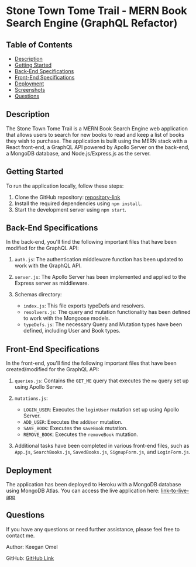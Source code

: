 # Stone Town Tome Trail - MERN Book Search Engine (GraphQL Refactor)

## Table of Contents
- [Description](#description)
- [Getting Started](#getting-started)
- [Back-End Specifications](#back-end-specifications)
- [Front-End Specifications](#front-end-specifications)
- [Deployment](#deployment)
- [Screenshots](#screenshots)
- [Questions](#questions)

## Description
The Stone Town Tome Trail is a MERN Book Search Engine web application that allows users to search for new books to read and keep a list of books they wish to purchase. The application is built using the MERN stack with a React front-end, a GraphQL API powered by Apollo Server on the back-end, a MongoDB database, and Node.js/Express.js as the server.

## Getting Started
To run the application locally, follow these steps:

1. Clone the GitHub repository: [repository-link](https://github.com/Keegan-Omel/Stone-Town-Tome-Trail)
2. Install the required dependencies using `npm install`.
3. Start the development server using `npm start`.

## Back-End Specifications
In the back-end, you'll find the following important files that have been modified for the GraphQL API:

1. `auth.js`: The authentication middleware function has been updated to work with the GraphQL API.

2. `server.js`: The Apollo Server has been implemented and applied to the Express server as middleware.

3. Schemas directory:
   - `index.js`: This file exports typeDefs and resolvers.
   - `resolvers.js`: The query and mutation functionality has been defined to work with the Mongoose models.
   - `typeDefs.js`: The necessary Query and Mutation types have been defined, including User and Book types.

## Front-End Specifications
In the front-end, you'll find the following important files that have been created/modified for the GraphQL API:

1. `queries.js`: Contains the `GET_ME` query that executes the `me` query set up using Apollo Server.

2. `mutations.js`:
   - `LOGIN_USER`: Executes the `loginUser` mutation set up using Apollo Server.
   - `ADD_USER`: Executes the `addUser` mutation.
   - `SAVE_BOOK`: Executes the `saveBook` mutation.
   - `REMOVE_BOOK`: Executes the `removeBook` mutation.

3. Additional tasks have been completed in various front-end files, such as `App.js`, `SearchBooks.js`, `SavedBooks.js`, `SignupForm.js`, and `LoginForm.js`.

## Deployment
The application has been deployed to Heroku with a MongoDB database using MongoDB Atlas. You can access the live application here: [link-to-live-app](link-to-live-app)

## Questions
If you have any questions or need further assistance, please feel free to contact me.

Author: Keegan Omel

GitHub: [GitHub Link](https://github.com/Keegan-Omel/Stone-Town-Tome-Trail)